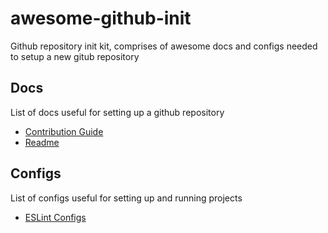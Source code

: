 # awesome-github-init

Github repository init kit, comprises of awesome docs and configs needed to setup a new gitub repository


## Docs

List of docs useful for setting up a github repository

- [Contribution Guide](docs/contribution)
- [Readme](docs/readme.md)

## Configs

List of configs useful for setting up and running projects

- [ESLint Configs](configs/linter)